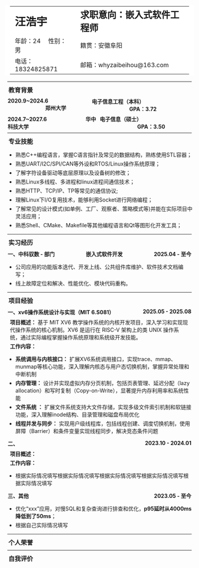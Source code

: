 <table>
		<td style="font-size: 1.8em;"><strong>汪浩宇</strong></td>
		<td style="font-size: 1.5em;"><strong>求职意向：嵌入式软件工程师</strong></td>
	 <tr>
		<td>年龄：24&ensp; &ensp;性别：男</td>
		<td>籍贯：安徽阜阳</td>
	 </tr>
    <tr>
		<td>电话：18324825871</td> 		<td>邮箱：whyzaibeihou@163.com</td>
	 </tr>
</table>

<hr/>

### 教育背景

<h4 style="display: flex; justify-content: space-between;">
    <span>
        <span>2020.9~2024.6</span>
        <span style="margin-left: 100px;">郑州大学</span>
    </span>
    <span>
        <span>电子信息工程（本科）</span>
        <span style="margin-left: 100px;">GPA：3.72</span>
    </span>
</h4>

<h4 style="display: flex; justify-content: space-between;">
    <span>
        <span>2024.7~2027.6</span>
        <span style="margin-left: 100px;">华中科技大学</span>
    </span>
    <span>
        <span>电子信息（硕士）</span>
        <span style="margin-left: 100px;">GPA：3.50</span>
    </span>
</h4>

<hr/>

### 专业技能

-  熟悉C++编程语言，掌握C语言指针及常见的数据结构，熟练使用STL容器；
-  熟悉UART/I2C/SPI/CAN等外设和RTOS/Linux操作系统原理；
-  了解字符设备驱动等底层原理以及设备树的修改；
-  熟悉Linux多线程、多进程和linux进程间通信技术；
-  熟悉HTTP、TCP/IP、TP等常见的通信协议;
-  理解Linux下I/O复用技术，能够利用Socket进行网络编程；
-  了解常见的设计模式(如单例、工厂、观察者、策略模式等)并能在实际项目中灵活应用；
-  熟悉Shell、CMake、Makefile等其他编程语言和Qt等图形化开发工具；

<hr/>

### 实习经历

<h4 style="display: flex;justify-content: space-between;">
<span>一、中科驭数 - 部门</span><span>嵌入式软件开发</span><span>2025.04 - 至今</span>
</h4>

- 公司应用的功能版本迭代、开发上线、公共组件库维护、软件技术文档编写；
- 线上故障定位和解决、性能优化、模块代码重构。

<hr/>

### 项目经验

<h4 style="display: flex;justify-content: space-between;">
<span>一、xv6操作系统设计与实现（MIT 6.S081）</span><span>2025.05 - 2025.08</span>
</h4>

**项目概述：**
基于 MIT XV6 教学操作系统的内核开发项目，深入学习和实现现代操作系统的核心机制。XV6 是运行在 RISC-V 架构上的类 UNIX 操作系统，通过实际编程掌握操作系统原理和系统级开发技能。

**工作内容：**

- **系统调用与内核接口：** 扩展XV6系统调用接口，实现trace、mmap、munmap等核心功能，深入理解内核态与用户态切换机制，掌握异常处理和中断机制
- **内存管理：** 设计并实现虚拟内存分页机制，包括页表管理、延迟分配（lazy allocation）和写时复制（Copy-on-Write），显著提升内存利用率和系统性能
- **文件系统 ：** 扩展文件系统支持大文件存储，实现多级文件索引机制和软链接功能，深入理解inode结构、目录管理和磁盘布局优化
- **线程并发与同步：** 实现用户级线程库，包括线程创建、调度切换机制，使用屏障（Barrier）和条件变量实现线程同步，解决竞态条件问题

<h4 style="display: flex;justify-content: space-between;">
<span>二、</span><span>2023.10 - 2024.01</span>
</h4>

**项目概述：** 

**工作内容：**

- 根据实际情况填写根据实际情况填写根据实际情况填写根据实际情况填写根据实际情况填写


<h4 style="display: flex;justify-content: space-between;">
<span>三、其他</span><span>2023.05 - 至今</span>
</h4>

- 优化“xxx”应用，对慢SQL和复杂查询进行排查和优化，**p95延时从4000ms降低到了50ms**；
- 根据自己实际情况填写

<hr/>

### 个人荣誉

<hr/>

### 自我评价


<style>
    #write {
        padding: 25px 25px 0px;
    }
    hr {
        margin: 6px;
    }
    li {
        margin: 4px;
    }
    p {
        margin: 4px 13px;
    }
    li p{
        margin: 5px 0;
    }
    h1 {
        margin: 8px 15px;
    }
    h3 {
        margin: 9px;
    }
    h4 {
        margin: 7px;
    }
    figure {
        margin: 7px 0px;
    }
    blockquote {
        padding-left: 16px;
    }
    /* 链接下划线 */
    a {
        text-decoration:underline;
    }
    /* 图片阴影效果 */
    img {
        box-shadow: 0px 0px 10px rgba(0,0,0,.5);
    }
    /* 表格样式，去除边框显示 */
    table, table td, table tr, table th, th {
        font-weight: normal;
        padding: 3px 13px;
        border: 0px;
        background-color: #ffffff;
    }
</style>